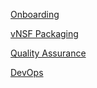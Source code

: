 
[Onboarding](onboarding.md)

[vNSF Packaging](vnsf/packaging.md)

[Quality Assurance](qa.md)

[DevOps](devops.md)
